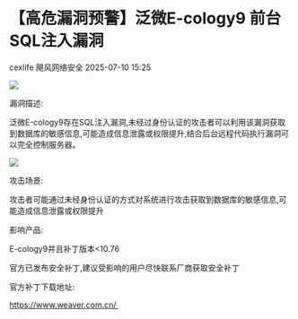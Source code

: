 #  【高危漏洞预警】泛微E-cology9 前台SQL注入漏洞  
cexlife  飓风网络安全   2025-07-10 15:25  
  
![](https://mmbiz.qpic.cn/mmbiz_png/ibhQpAia4xu013Ly1HqbibWfiawrZmUiaZMCMib6GskBy9y9jtKF3o9Q1ArvweZn0f2EjibVH3bTgX6gkjE1WBc3Nve4A/640?wx_fmt=png&from=appmsg "")  
  
漏洞描述:  
  
泛微E-соlоɡу9存在SQL注入漏洞,未经过身份认证的攻击者可以利用该漏洞获取到数据库的敏感信息,可能造成信息泄露或权限提升,结合后台远程代码执行漏洞可以完全控制服务器。  
  
![](https://mmbiz.qpic.cn/mmbiz_png/ibhQpAia4xu013Ly1HqbibWfiawrZmUiaZMCMMSG5ZnogGDUicyZq2T8x2dXV23Q9353vicWahFKQt9YOm1o9ibhGsI7ug/640?wx_fmt=png&from=appmsg "")  
  
攻击场景:  
  
攻击者可能通过未经身份认证的方式对系统进行攻击获取到数据库的敏感信息,可能造成信息泄露或权限提升  
  
影响产品:  
  
E-cology9并且补丁版本<10.76   
  
官方已发布安全补丁,建议受影响的用户尽快联系厂商获取安全补丁  
  
官方补丁下载地址:  
  
https://www.weaver.com.cn/   
  
  
